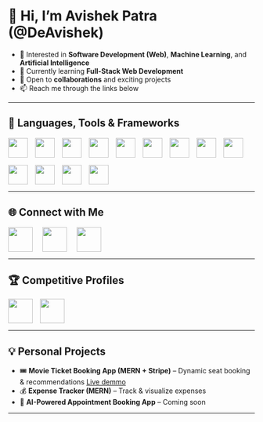 # 👋 Hi, I’m Avishek Patra (@DeAvishek)

- 👀 Interested in **Software Development (Web)**, **Machine Learning**, and **Artificial Intelligence**  
- 🌱 Currently learning **Full-Stack Web Development**  
- 💼 Open to **collaborations** and exciting projects  
- 📫 Reach me through the links below  

---

## 🚀 Languages, Tools & Frameworks  
<div style="display: flex; flex-wrap: wrap; gap: 15px; align-items: center;">
  <img src="https://cdn.jsdelivr.net/gh/devicons/devicon@latest/icons/javascript/javascript-original.svg" width="40" height="40" />
  <img src="https://cdn.jsdelivr.net/gh/devicons/devicon@latest/icons/typescript/typescript-original.svg" width="40" height="40" />
  <img src="https://cdn.jsdelivr.net/gh/devicons/devicon@latest/icons/python/python-original.svg" width="40" height="40" />
  <img src="https://cdn.jsdelivr.net/gh/devicons/devicon@latest/icons/react/react-original.svg" width="40" height="40" />
  <img src="https://cdn.jsdelivr.net/gh/devicons/devicon@latest/icons/nodejs/nodejs-original.svg" width="40" height="40" />
  <img src="https://cdn.jsdelivr.net/gh/devicons/devicon@latest/icons/express/express-original.svg" width="40" height="40" />
  <img src="https://cdn.jsdelivr.net/gh/devicons/devicon@latest/icons/nextjs/nextjs-original.svg" width="40" height="40" />
  <img src="https://cdn.jsdelivr.net/gh/devicons/devicon@latest/icons/mongodb/mongodb-original.svg" width="40" height="40" />
  <img src="https://cdn.jsdelivr.net/gh/devicons/devicon@latest/icons/flask/flask-original-wordmark.svg" width="40" height="40" />
  <img src="https://cdn.jsdelivr.net/gh/devicons/devicon@latest/icons/git/git-plain.svg" width="40" height="40" />
  <img src="https://cdn.jsdelivr.net/gh/devicons/devicon@latest/icons/redux/redux-original.svg" width="40" height="40" />
  <img src="https://cdn.jsdelivr.net/gh/devicons/devicon@latest/icons/graphql/graphql-plain-wordmark.svg" width="40" height="40" />
  <img src="https://cdn.jsdelivr.net/gh/devicons/devicon@latest/icons/oauth/oauth-original.svg" width="40" height="40" />
</div>

---

## 🌐 Connect with Me  
<div style="display: flex; gap: 20px; align-items: center;">
  <a href="mailto:patraavishek@gmail.com">
    <img src="https://logospng.org/download/gmail/logo-gmail-2048.png" width="50" />
  </a>
  <a href="https://www.linkedin.com/in/patraavishek/">
    <img src="https://www.svgrepo.com/show/448234/linkedin.svg" width="50" />
  </a>
  <a href="https://x.com/Avishek96233923">
    <img src="https://upload.wikimedia.org/wikipedia/commons/6/6f/Logo_of_Twitter.svg" width="50" />
  </a>
</div>

---

## 🏆 Competitive Profiles  
<div style="display: flex; gap: 15px; align-items: center;">
  <a href="https://leetcode.com/u/Code_or_Die">
    <img src="https://leetcode.com/static/images/LeetCode_logo.png" width="50" />
  </a>
  <a href="https://www.geeksforgeeks.org/user/patraavic579/">
    <img src="https://media.geeksforgeeks.org/wp-content/uploads/20210224031038/Capture4-300x174.PNG" width="50"/>
  </a>
</div>

---

## 💡 Personal Projects  
- 🎟 **Movie Ticket Booking App (MERN + Stripe)** – Dynamic seat booking & recommendations <a href="https://filmfusion-xpxp.onrender.com/">Live demmo</a>
- 💰 **Expense Tracker (MERN)** – Track & visualize expenses  
- 🤖 **AI-Powered Appointment Booking App** – Coming soon  

---

